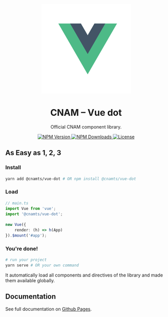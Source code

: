 <p align="center">
	<a
		href="#"
		target="_blank"
		rel="noopener noreferrer"
	>
		<img
			width="280"
			src="./docs/.vuepress/public/vue.js.svg"
			alt="VueDot"
		>
	</a>
</p>

<h1 align="center">CNAM – Vue dot</h1>

<p align="center">Official CNAM component library.</p>

<p align="center">
	<a href="https://www.npmjs.com/package/@cnamts/vue-dot">
		<img
			src="https://img.shields.io/npm/v/@cnamts/vue-dot.svg?style=flat-square"
			alt="NPM Version"
		>
	</a>
	<a href="https://www.npmjs.com/package/@cnamts/vue-dot">
		<img
			src="https://img.shields.io/npm/dw/@cnamts/vue-dot.svg?style=flat-square"
			alt="NPM Downloads"
		>
	</a>
	<a
		href="https://github.com/assurance-maladie-digital/vue-dot/blob/master/LICENSE">
		<img
			src="https://img.shields.io/badge/license-MIT-brightgreen.svg?style=flat-square"
			alt="License"
		>
	</a>
</p>

## As Easy as 1, 2, 3

### Install

``` bash
yarn add @cnamts/vue-dot # OR npm install @cnamts/vue-dot
```

### Load

``` ts
// main.ts
import Vue from 'vue';
import '@cnamts/vue-dot';

new Vue({
    render: (h) => h(App)
}).$mount('#app');
```

### You're done!

``` bash
# run your project
yarn serve # OR your own command
```

It automatically load all components and directives of the library and made them available globally.

## Documentation

See full documentation on [Github Pages](https://assurance-maladie-digital.github.io/vue-dot/).
